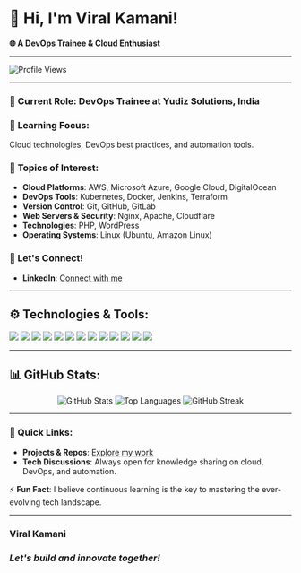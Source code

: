 # 👋 Hi, I'm Viral Kamani!
**🌐 A DevOps Trainee & Cloud Enthusiast**

---

<p>
  <img src="https://komarev.com/ghpvc/?username=VDKamani&style=for-the-badge&color=blueviolet" alt="Profile Views" />
</p>

---

### 💼 **Current Role**: DevOps Trainee at **Yudiz Solutions**, India

### 🌱 **Learning Focus**: 
Cloud technologies, DevOps best practices, and automation tools.

### 💬 **Topics of Interest**:
- **Cloud Platforms**: AWS, Microsoft Azure, Google Cloud, DigitalOcean
- **DevOps Tools**: Kubernetes, Docker, Jenkins, Terraform
- **Version Control**: Git, GitHub, GitLab
- **Web Servers & Security**: Nginx, Apache, Cloudflare
- **Technologies**: PHP, WordPress
- **Operating Systems**: Linux (Ubuntu, Amazon Linux)

### 🌟 Let's Connect!
- **LinkedIn**: [Connect with me](https://www.linkedin.com/in/viral-kamani-739405226/)

---

## ⚙️ Technologies & Tools:
<p>
  <img src="https://img.shields.io/badge/-AWS-232F3E?style=for-the-badge&logo=amazon-aws&logoColor=white" />
  <img src="https://img.shields.io/badge/-Microsoft_Azure-0078D4?style=for-the-badge&logo=microsoft-azure&logoColor=white" />
  <img src="https://img.shields.io/badge/-Kubernetes-326CE5?style=for-the-badge&logo=kubernetes&logoColor=white" />
  <img src="https://img.shields.io/badge/-Docker-2496ED?style=for-the-badge&logo=docker&logoColor=white" />
  <img src="https://img.shields.io/badge/-Jenkins-D24939?style=for-the-badge&logo=jenkins&logoColor=white" />
  <img src="https://img.shields.io/badge/-Linux-FCC624?style=for-the-badge&logo=linux&logoColor=black" />
  <img src="https://img.shields.io/badge/-Git-F05032?style=for-the-badge&logo=git&logoColor=white" />
  <img src="https://img.shields.io/badge/-Nginx-009639?style=for-the-badge&logo=nginx&logoColor=white" />
  <img src="https://img.shields.io/badge/-Apache-D22128?style=for-the-badge&logo=apache&logoColor=white" />
  <img src="https://img.shields.io/badge/-Cloudflare-F38020?style=for-the-badge&logo=cloudflare&logoColor=white" />
  <img src="https://img.shields.io/badge/-Terraform-623CE4?style=for-the-badge&logo=terraform&logoColor=white" />
  <img src="https://img.shields.io/badge/-PHP-777BB4?style=for-the-badge&logo=php&logoColor=white" />
  <img src="https://img.shields.io/badge/-WordPress-21759B?style=for-the-badge&logo=wordpress&logoColor=white" />
</p>

---

## 📊 GitHub Stats:
<p align="center">
  <img src="https://github-readme-stats.vercel.app/api?username=VDKamani&show_icons=true&theme=radical" alt="GitHub Stats" />
  <img src="https://github-readme-stats.vercel.app/api/top-langs/?username=VDKamani&layout=compact&theme=radical" alt="Top Languages" />
  <img src="https://github-readme-streak-stats.herokuapp.com/?user=VDKamani&theme=radical" alt="GitHub Streak" />
</p>

---

### 🚀 Quick Links:
- **Projects & Repos**: [Explore my work](https://github.com/VDKamani)
- **Tech Discussions**: Always open for knowledge sharing on cloud, DevOps, and automation.

⚡ **Fun Fact**: I believe continuous learning is the key to mastering the ever-evolving tech landscape.

---

### **Viral Kamani**  
### *Let's build and innovate together!*
